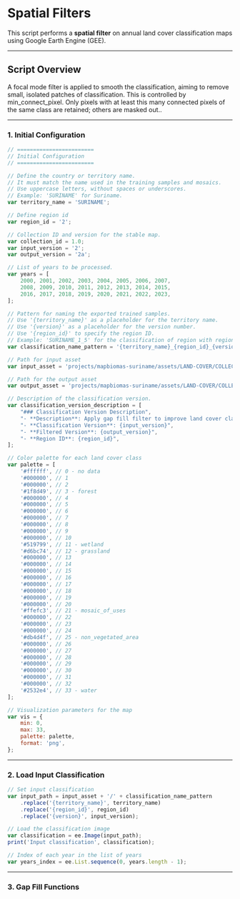 # Spatial Filters


This script performs a **spatial filter** on annual land cover classification maps using Google Earth Engine (GEE).

---

## Script Overview

A focal mode filter is applied to smooth the classification, aiming to remove small, isolated patches of classification. This is controlled by min_connect_pixel. 
Only pixels with at least this many connected pixels of the same class are retained; others are masked out..

---

### 1. Initial Configuration

```js
// ========================
// Initial Configuration
// ========================

// Define the country or territory name.
// It must match the name used in the training samples and mosaics.
// Use uppercase letters, without spaces or underscores.
// Example: 'SURINAME' for Suriname.
var territory_name = 'SURINAME';

// Define region id
var region_id = '2';

// Collection ID and version for the stable map.
var collection_id = 1.0;
var input_version = '2';
var output_version = '2a';

// List of years to be processed.
var years = [
    2000, 2001, 2002, 2003, 2004, 2005, 2006, 2007,
    2008, 2009, 2010, 2011, 2012, 2013, 2014, 2015,
    2016, 2017, 2018, 2019, 2020, 2021, 2022, 2023,
];

// Pattern for naming the exported trained samples.
// Use '{territory_name}' as a placeholder for the territory name.
// Use '{version}' as a placeholder for the version number.
// Use '{region_id}' to specify the region ID.
// Example: 'SURINAME_1_5' for the classification of region with region_id 1 and input_version 1.
var classification_name_pattern = '{territory_name}_{region_id}_{version}';

// Path for input asset
var input_asset = 'projects/mapbiomas-suriname/assets/LAND-COVER/COLLECTION-1/TRAINING/classification';

// Path for the output asset
var output_asset = 'projects/mapbiomas-suriname/assets/LAND-COVER/COLLECTION-1/TRAINING/classification-ft';

// Description of the classification version.
var classification_version_description = [
    "### Classification Version Description",
    "- **Description**: Apply gap fill filter to improve land cover classification.",
    "- **Classification Version**: {input_version}",
    "- **Filtered Version**: {output_version}",
    "- **Region ID**: {region_id}",
];

// Color palette for each land cover class
var palette = [
    '#ffffff', // 0 - no data
    '#000000', // 1
    '#000000', // 2
    '#1f8d49', // 3 - forest
    '#000000', // 4
    '#000000', // 5
    '#000000', // 6
    '#000000', // 7
    '#000000', // 8
    '#000000', // 9
    '#000000', // 10
    '#519799', // 11 - wetland
    '#d6bc74', // 12 - grassland
    '#000000', // 13
    '#000000', // 14
    '#000000', // 15
    '#000000', // 16
    '#000000', // 17
    '#000000', // 18
    '#000000', // 19
    '#000000', // 20
    '#ffefc3', // 21 - mosaic_of_uses
    '#000000', // 22
    '#000000', // 23
    '#000000', // 24
    '#db4d4f', // 25 - non_vegetated_area
    '#000000', // 26
    '#000000', // 27
    '#000000', // 28
    '#000000', // 29
    '#000000', // 30
    '#000000', // 31
    '#000000', // 32
    '#2532e4', // 33 - water
];

// Visualization parameters for the map
var vis = {
    min: 0,
    max: 33,
    palette: palette,
    format: 'png',
};
```
---

### 2. Load Input Classification

```js
// Set input classification
var input_path = input_asset + '/' + classification_name_pattern
    .replace('{territory_name}', territory_name)
    .replace('{region_id}', region_id)
    .replace('{version}', input_version);

// Load the classification image
var classification = ee.Image(input_path);
print('Input classification', classification);

// Index of each year in the list of years
var years_index = ee.List.sequence(0, years.length - 1);
```

---

### 3. Gap Fill Functions
